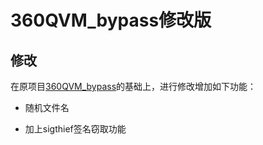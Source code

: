 # 360QVM_bypass修改版



## 修改

在原项目[360QVM_bypass](https://github.com/Pizz33/360QVM_bypass)的基础上，进行修改增加如下功能：

* 随机文件名

* 加上sigthief签名窃取功能

